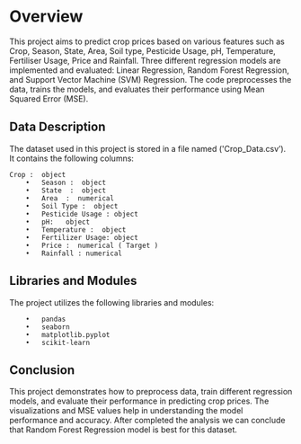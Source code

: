 # Overview

This project aims to predict crop prices based on various features such as Crop, Season, State, Area, Soil type, Pesticide Usage, pH, Temperature, Fertiliser Usage, Price and Rainfall. Three different regression models are implemented and evaluated: Linear Regression, Random Forest Regression, and Support Vector Machine (SVM) Regression. The code preprocesses the data, trains the models, and evaluates their performance using Mean Squared Error (MSE).

## Data Description

The dataset used in this project is stored in a file named ('Crop_Data.csv’). It contains the following columns:

```
Crop :  object 
	•	Season :  object 
	•	State  :  object 
	•	Area  :  numerical
	•	Soil Type :  object 
	•	Pesticide Usage : object 
	•	pH:   object 
	•	Temperature :  object 
	•	Fertilizer Usage: object 
	•	Price :  numerical ( Target )
	•	Rainfall : numerical
```

## Libraries and Modules

The project utilizes the following libraries and modules:

```
	•	pandas
	•	seaborn
	•	matplotlib.pyplot
	•	scikit-learn
```

## Conclusion

This project demonstrates how to preprocess data, train different regression models, and evaluate their performance in predicting crop prices. The visualizations and MSE values help in understanding the model performance and accuracy. After completed the analysis we can conclude that Random Forest Regression model is best for this dataset.
